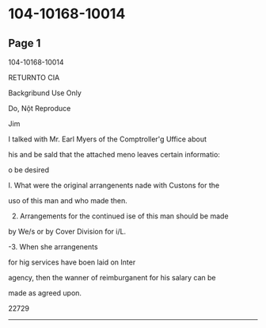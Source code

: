# 104-10168-10014

## Page 1

104-10168-10014

RETURNTO CIA

Backgribund Use Only

Do, Nột Reproduce

Jim

I talked with Mr. Earl Myers of the Comptroller'g Uffice about

his and be sald that the attached meno leaves certain informatio:

o be desired

I. What were the original arrangenents nade with Custons for the

uso of this man and who made then.

2. Arrangements for the continued ise of this man should be made

by We/s or by Cover Division for i/L.

-3. When she arrangenents

for hig services have boen laid on Inter

agency, then the wanner of reimburganent for his salary can be

made as agreed upon.

22729

---

